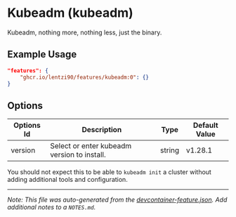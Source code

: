 
# Kubeadm (kubeadm)

Kubeadm, nothing more, nothing less, just the binary.

## Example Usage

```json
"features": {
    "ghcr.io/lentzi90/features/kubeadm:0": {}
}
```

## Options

| Options Id | Description | Type | Default Value |
|-----|-----|-----|-----|
| version | Select or enter kubeadm version to install. | string | v1.28.1 |

You should not expect this to be able to `kubeadm init` a cluster without adding additional tools and configuration.


---

_Note: This file was auto-generated from the [devcontainer-feature.json](https://github.com/lentzi90/features/blob/main/src/kubeadm/devcontainer-feature.json).  Add additional notes to a `NOTES.md`._
